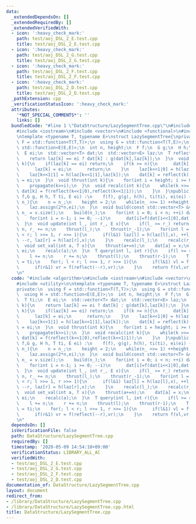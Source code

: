 ```yaml
---
data:
  _extendedDependsOn: []
  _extendedRequiredBy: []
  _extendedVerifiedWith:
  - icon: ':heavy_check_mark:'
    path: test/aoj_DSL_2_E.test.cpp
    title: test/aoj_DSL_2_E.test.cpp
  - icon: ':heavy_check_mark:'
    path: test/aoj_DSL_2_G.test.cpp
    title: test/aoj_DSL_2_G.test.cpp
  - icon: ':heavy_check_mark:'
    path: test/aoj_DSL_2_F.test.cpp
    title: test/aoj_DSL_2_F.test.cpp
  - icon: ':heavy_check_mark:'
    path: test/aoj_DSL_2_D.test.cpp
    title: test/aoj_DSL_2_D.test.cpp
  _pathExtension: cpp
  _verificationStatusIcon: ':heavy_check_mark:'
  attributes:
    '*NOT_SPECIAL_COMMENTS*': ''
    links: []
  bundledCode: "#line 1 \"DataStructure/LazySegmentTree.cpp\"\n#include <algorithm>\n\
    #include <iostream>\n#include <vector>\n#include <functional>\n#include <utility>\n\
    \ntemplate <typename T, typename E>\nstruct LazySegmentTree{\nprivate:\n  using\
    \ F = std::function<T(T,T)>;\n  using G = std::function<T(T,E)>;\n  using H =\
    \ std::function<E(E,E)>;\n  int n, height;\n  F f;\n  G g;\n  H h;\n  T ti;\n\
    \  E ei;\n  std::vector<T> dat;\n  std::vector<E> laz;\n  T reflect(int k){\n\
    \    return laz[k] == ei ? dat[k] : g(dat[k],laz[k]);\n  }\n  void propagate(int\
    \ k){\n    if(laz[k] == ei) return;\n    if(k >= n){\n      dat[k] = reflect(k);\n\
    \      laz[k] = ei;\n      return;\n    }\n    laz[k<<1|0] = h(laz[k<<1|0],laz[k]);\n\
    \    laz[k<<1|1] = h(laz[k<<1|1],laz[k]);\n    dat[k] = reflect(k);\n    laz[k]\
    \ = ei;\n  }\n  void thrust(int k){\n    for(int i = height; i >= 0; --i)\n  \
    \    propagate(k>>i);\n  }\n  void recalc(int k){\n    while(k >>= 1){\n     \
    \ dat[k] = f(reflect(k<<1|0),reflect(k<<1|1));\n    }\n  }\npublic:\n  LazySegmentTree(F\
    \ f,G g, H h, T ti, E ei) :\n    f(f), g(g), h(h), ti(ti), ei(ei) {}\n  void build(int\
    \ n_){\n    n = n_;\n    height = 2;\n    while(n_ >>= 1) ++height;\n    dat.assign(2*n,ti);\n\
    \    laz.assign(2*n,ei);\n  }\n  void build(const std::vector<T> &v){\n    int\
    \ n_ = v.size();\n    build(n_);\n    for(int i = 0; i < n; ++i) dat[n+i]=v[i];\n\
    \    for(int i = n-1; i >= 0; --i)\n      dat[i]=f(dat[i<<1|0],dat[i<<1|1]);\n\
    \  }\n  void update(int l_, int r_, E x){\n    if(l_ >= r_) return;\n    l_ +=\
    \ n, r_ += n;\n    thrust(l_);\n    thrust(r_-1);\n    for(int l = l_, r = r_;l\
    \ < r; l >>= 1, r >>= 1){\n      if(l&1) laz[l] = h(laz[l],x), ++l;\n      if(r&1)\
    \ --r, laz[r] = h(laz[r],x);\n    }\n    recalc(l_);\n    recalc(r_-1);\n  }\n\
    \  void set_val(int a, T x){\n    thrust(a+=n);\n    dat[a] = x;\n    laz[a] =\
    \ ei;\n    recalc(a);\n  }\n  T query(int l, int r){\n    if(l >= r) return ti;\n\
    \    l += n;\n    r += n;\n    thrust(l);\n    thrust(r-1);\n    T vl = ti, vr\
    \ = ti;\n    for(; l < r; l >>= 1, r >>= 1){\n      if(l&1) vl = f(vl,reflect(l++));\n\
    \      if(r&1) vr = f(reflect(--r),vr);\n    }\n    return f(vl,vr);\n  }\n};\n\
    \n"
  code: "#include <algorithm>\n#include <iostream>\n#include <vector>\n#include <functional>\n\
    #include <utility>\n\ntemplate <typename T, typename E>\nstruct LazySegmentTree{\n\
    private:\n  using F = std::function<T(T,T)>;\n  using G = std::function<T(T,E)>;\n\
    \  using H = std::function<E(E,E)>;\n  int n, height;\n  F f;\n  G g;\n  H h;\n\
    \  T ti;\n  E ei;\n  std::vector<T> dat;\n  std::vector<E> laz;\n  T reflect(int\
    \ k){\n    return laz[k] == ei ? dat[k] : g(dat[k],laz[k]);\n  }\n  void propagate(int\
    \ k){\n    if(laz[k] == ei) return;\n    if(k >= n){\n      dat[k] = reflect(k);\n\
    \      laz[k] = ei;\n      return;\n    }\n    laz[k<<1|0] = h(laz[k<<1|0],laz[k]);\n\
    \    laz[k<<1|1] = h(laz[k<<1|1],laz[k]);\n    dat[k] = reflect(k);\n    laz[k]\
    \ = ei;\n  }\n  void thrust(int k){\n    for(int i = height; i >= 0; --i)\n  \
    \    propagate(k>>i);\n  }\n  void recalc(int k){\n    while(k >>= 1){\n     \
    \ dat[k] = f(reflect(k<<1|0),reflect(k<<1|1));\n    }\n  }\npublic:\n  LazySegmentTree(F\
    \ f,G g, H h, T ti, E ei) :\n    f(f), g(g), h(h), ti(ti), ei(ei) {}\n  void build(int\
    \ n_){\n    n = n_;\n    height = 2;\n    while(n_ >>= 1) ++height;\n    dat.assign(2*n,ti);\n\
    \    laz.assign(2*n,ei);\n  }\n  void build(const std::vector<T> &v){\n    int\
    \ n_ = v.size();\n    build(n_);\n    for(int i = 0; i < n; ++i) dat[n+i]=v[i];\n\
    \    for(int i = n-1; i >= 0; --i)\n      dat[i]=f(dat[i<<1|0],dat[i<<1|1]);\n\
    \  }\n  void update(int l_, int r_, E x){\n    if(l_ >= r_) return;\n    l_ +=\
    \ n, r_ += n;\n    thrust(l_);\n    thrust(r_-1);\n    for(int l = l_, r = r_;l\
    \ < r; l >>= 1, r >>= 1){\n      if(l&1) laz[l] = h(laz[l],x), ++l;\n      if(r&1)\
    \ --r, laz[r] = h(laz[r],x);\n    }\n    recalc(l_);\n    recalc(r_-1);\n  }\n\
    \  void set_val(int a, T x){\n    thrust(a+=n);\n    dat[a] = x;\n    laz[a] =\
    \ ei;\n    recalc(a);\n  }\n  T query(int l, int r){\n    if(l >= r) return ti;\n\
    \    l += n;\n    r += n;\n    thrust(l);\n    thrust(r-1);\n    T vl = ti, vr\
    \ = ti;\n    for(; l < r; l >>= 1, r >>= 1){\n      if(l&1) vl = f(vl,reflect(l++));\n\
    \      if(r&1) vr = f(reflect(--r),vr);\n    }\n    return f(vl,vr);\n  }\n};\n\
    \n"
  dependsOn: []
  isVerificationFile: false
  path: DataStructure/LazySegmentTree.cpp
  requiredBy: []
  timestamp: '2020-05-09 14:54:10+09:00'
  verificationStatus: LIBRARY_ALL_AC
  verifiedWith:
  - test/aoj_DSL_2_E.test.cpp
  - test/aoj_DSL_2_G.test.cpp
  - test/aoj_DSL_2_F.test.cpp
  - test/aoj_DSL_2_D.test.cpp
documentation_of: DataStructure/LazySegmentTree.cpp
layout: document
redirect_from:
- /library/DataStructure/LazySegmentTree.cpp
- /library/DataStructure/LazySegmentTree.cpp.html
title: DataStructure/LazySegmentTree.cpp
---
```

